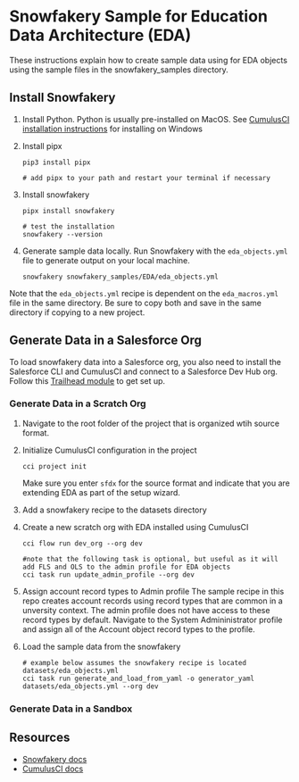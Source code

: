 # Snowfakery Sample for Education Data Architecture (EDA)
These instructions explain how to create sample data using for EDA objects using the sample files in the snowfakery_samples directory.

## Install Snowfakery

1. Install Python. Python is usually pre-installed on MacOS. See [CumulusCI installation instructions](https://cumulusci.readthedocs.io/en/latest/install.html) for installing on Windows

1. Install pipx

   ```
   pip3 install pipx

   # add pipx to your path and restart your terminal if necessary
   ```

1. Install snowfakery 

   ```
   pipx install snowfakery
   
   # test the installation
   snowfakery --version
   ```

1. Generate sample data locally. Run Snowfakery with the `eda_objects.yml` file to generate output on your local machine.

   ```
   snowfakery snowfakery_samples/EDA/eda_objects.yml
   ```

Note that the `eda_objects.yml` recipe is dependent on the `eda_macros.yml` file in the same directory. Be sure to copy both and save in the same directory if copying to a new project.   

## Generate Data in a Salesforce Org
To load snowfakery data into a Salesforce org, you also need to install the Salesforce CLI and CumulusCI and connect to a Salesforce Dev Hub org. Follow this [Trailhead module](https://trailhead.salesforce.com/content/learn/modules/cumulusci-setup) to get set up. 

### Generate Data in a Scratch Org
1. Navigate to the root folder of the project that is organized wtih source format.

1. Initialize CumulusCI configuration in the project

   ```
   cci project init
   ```
   Make sure you enter `sfdx` for the source format and indicate that you are extending EDA as part of the setup wizard.

1. Add a snowfakery recipe to the datasets directory

1. Create a new scratch org with EDA installed using CumulusCI
   ```
   cci flow run dev_org --org dev

   #note that the following task is optional, but useful as it will add FLS and OLS to the admin profile for EDA objects
   cci task run update_admin_profile --org dev 
   ```

1. Assign account record types to Admin profile
The sample recipe in this repo creates account records using record types that are common in a unversity context. The admin profile does not have access to these record types by default. Navigate to the System Admininistrator profile and assign all of the Account object record types to the profile.

1. Load the sample data from the snowfakery 
   ```
   # example below assumes the snowfakery recipe is located datasets/eda_objects.yml
   cci task run generate_and_load_from_yaml -o generator_yaml datasets/eda_objects.yml --org dev
   ```
### Generate Data in a Sandbox 


## Resources
- [Snowfakery docs](https://snowfakery.readthedocs.io/en/stable/)
- [CumulusCI docs](https://cumulusci.readthedocs.io/en/latest/)

